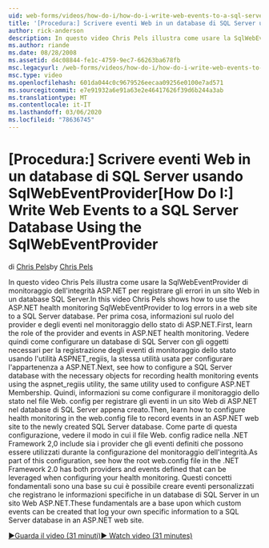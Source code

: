 ```yaml
---
uid: web-forms/videos/how-do-i/how-do-i-write-web-events-to-a-sql-server-database-using-the-sqlwebeventprovider
title: '[Procedura:] Scrivere eventi Web in un database di SQL Server usando SqlWebEventProvider | Microsoft Docs'
author: rick-anderson
description: In questo video Chris Pels illustra come usare la SqlWebEventProvider di monitoraggio dell'integrità ASP.NET per registrare gli errori in un sito Web in un database SQL Server. Prima di tutto, Lear...
ms.author: riande
ms.date: 08/28/2008
ms.assetid: d4c08844-fe1c-4759-9ec7-66263ba678fb
msc.legacyurl: /web-forms/videos/how-do-i/how-do-i-write-web-events-to-a-sql-server-database-using-the-sqlwebeventprovider
msc.type: video
ms.openlocfilehash: 601da044c0c9679526eecaa09256e0100e7ad571
ms.sourcegitcommit: e7e91932a6e91a63e2e46417626f39d6b244a3ab
ms.translationtype: MT
ms.contentlocale: it-IT
ms.lasthandoff: 03/06/2020
ms.locfileid: "78636745"
---
```

# <a name="how-do-i-write-web-events-to-a-sql-server-database-using-the-sqlwebeventprovider"></a><span data-ttu-id="1a67f-104">[Procedura:] Scrivere eventi Web in un database di SQL Server usando SqlWebEventProvider</span><span class="sxs-lookup"><span data-stu-id="1a67f-104">[How Do I:] Write Web Events to a SQL Server Database Using the SqlWebEventProvider</span></span>

<span data-ttu-id="1a67f-105">di [Chris Pels](https://twitter.com/chrispels)</span><span class="sxs-lookup"><span data-stu-id="1a67f-105">by [Chris Pels](https://twitter.com/chrispels)</span></span>

<span data-ttu-id="1a67f-106">In questo video Chris Pels illustra come usare la SqlWebEventProvider di monitoraggio dell'integrità ASP.NET per registrare gli errori in un sito Web in un database SQL Server.</span><span class="sxs-lookup"><span data-stu-id="1a67f-106">In this video Chris Pels shows how to use the ASP.NET health monitoring SqlWebEventProvider to log errors in a web site to a SQL Server database.</span></span> <span data-ttu-id="1a67f-107">Per prima cosa, informazioni sul ruolo del provider e degli eventi nel monitoraggio dello stato di ASP.NET.</span><span class="sxs-lookup"><span data-stu-id="1a67f-107">First, learn the role of the provider and events in ASP.NET health monitoring.</span></span> <span data-ttu-id="1a67f-108">Vedere quindi come configurare un database di SQL Server con gli oggetti necessari per la registrazione degli eventi di monitoraggio dello stato usando l'utilità ASPNET\_regiis, la stessa utilità usata per configurare l'appartenenza a ASP.NET.</span><span class="sxs-lookup"><span data-stu-id="1a67f-108">Next, see how to configure a SQL Server database with the necessary objects for recording health monitoring events using the aspnet\_regiis utility, the same utility used to configure ASP.NET Membership.</span></span> <span data-ttu-id="1a67f-109">Quindi, informazioni su come configurare il monitoraggio dello stato nel file Web. config per registrare gli eventi in un sito Web di ASP.NET nel database di SQL Server appena creato.</span><span class="sxs-lookup"><span data-stu-id="1a67f-109">Then, learn how to configure health monitoring in the web.config file to record events in an ASP.NET web site to the newly created SQL Server database.</span></span> <span data-ttu-id="1a67f-110">Come parte di questa configurazione, vedere il modo in cui il file Web. config radice nella .NET Framework 2,0 include sia i provider che gli eventi definiti che possono essere utilizzati durante la configurazione del monitoraggio dell'integrità.</span><span class="sxs-lookup"><span data-stu-id="1a67f-110">As part of this configuration, see how the root web.config file in the .NET Framework 2.0 has both providers and events defined that can be leveraged when configuring your health monitoring.</span></span> <span data-ttu-id="1a67f-111">Questi concetti fondamentali sono una base su cui è possibile creare eventi personalizzati che registrano le informazioni specifiche in un database di SQL Server in un sito Web ASP.NET.</span><span class="sxs-lookup"><span data-stu-id="1a67f-111">These fundamentals are a base upon which custom events can be created that log your own specific information to a SQL Server database in an ASP.NET web site.</span></span>

[<span data-ttu-id="1a67f-112">&#9654;Guarda il video (31 minuti)</span><span class="sxs-lookup"><span data-stu-id="1a67f-112">&#9654; Watch video (31 minutes)</span></span>](https://channel9.msdn.com/Blogs/ASP-NET-Site-Videos/how-do-i-write-web-events-to-a-sql-server-database-using-the-sqlwebeventprovider)
